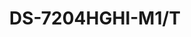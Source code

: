 ---
id: 6
title: "DS-7204HGHI-M1/T"
slug: "dvr-6"
subTitle: "4CH 1080p Lite H.265 DVR"
category: "dvr"
imgCard: "/src/assets/images/dvr/DS-7204HGHI-M1_T/DS-7204HGHI-M1_T.webp"
imgAlt: "DS-7204HGHI-M1/T"
thumbnails: [
  "/src/assets/images/dvr/DS-7204HGHI-M1_T/DS-7204HGHI-M1_T.webp",
]
features: [
  "Motion detection supported on all channels",
  "H.265 Pro+/Pro/H.265 for efficient video compression",
  "Compatible with HDTVI, CVI, AHD, IP, and CVBS inputs",
  "Audio transmission via coaxial cable",
  "Two-way audio supported on all HDTVI channels",
  "Connect up to 5 IP cameras"
]
rating: 5
reviewCount: 50
specifications: {
  Video_and_Audio: {
    IP_Video_Input: {
      Channels: "1-ch (up to 5-ch)",
      Resolution: "Up to 2MP",
      Support: "H.265+/H.265/H.264+/H.264 IP cameras"
    },
    Analog_Video_Input: {
      Channels: "4-ch",
      Interface: "BNC interface (1.0 Vp-p, 75 Ω), supporting coaxitron connection"
    },
    HDMI_Output: "1-ch, 1920 × 1080/60Hz, 1280 × 1024/60Hz, 1280 × 720/60Hz",
    VGA_Output: "1-ch, 1920 × 1080/60Hz, 1280 × 1024/60Hz, 1280 × 720/60Hz",
    CVBS_Input: "Support",
    HDTVI_Input: "1080p25, 1080p30, 720p25, 720p30",
    AHD_Input: "1080p25, 1080p30, 720p25, 720p30",
    HDCVI_Input: "1080p25, 1080p30, 720p25, 720p30",
    Video_Output_Mode: "HDMI/VGA simultaneous output",
    Audio_Output: "1-ch, RCA (Linear, 1 KΩ)",
    Audio_Input: "1-ch RCA (2.0 Vp-p, 1 KΩ), 4-ch via coaxial cable",
    Two_Way_Audio: "Reuse the first audio input",
    Synchronous_Playback: "4-ch"
  },
  Recording: {
    Video_Compression: "H.265 Pro+/H.265 Pro/H.265/H.264+/H.264",
    Encoding_Resolution: {
      For_1080p_Stream_Access: "1080p Lite/720p Lite/WD1/4CIF/VGA/CIF",
      For_720p_Stream_Access: "720p/WD1/4CIF/VGA/CIF",
      For_SD_Stream_Access: "WD1/4CIF/VGA/CIF"
    },
    Frame_Rate: {
      Main_Stream: "For 1080p stream access: 1080p Lite/720p Lite/WD1/4CIF/VGA/CIF@25 fps(P)/30 fps (N); For 720p stream access: 720p/WD1/4CIF/VGA/CIF@25fps (P)/30 fps (N); For SD stream access: WD1/4CIF/VGA/CIF@25 fps (P)/30 fps (N)",
      Sub_Stream: "4CIF@15fps; CIF/QVGA@25 fps (P)/30 fps (N)"
    },
    Video_Bitrate: "32 Kbps to 4 Mbps",
    Stream_Type: "Video, Video & Audio",
    Audio_Compression: "G.711u",
    Audio_Bitrate: "64 Kbps"
  },
  Network: {
    Total_Bandwidth: "64 Mbps",
    Network_Protocol: "TCP/IP, PPPoE, DHCP, Hik-Connect, DNS, DDNS, NTP, SADP, SMTP, UPnP™, HTTPS",
    Remote_Connection: "32",
    Network_Interface: "1, RJ45 10/100 Mbps self-adaptive Ethernet interface"
  },
  General: {
    Power_Supply: "12 VDC, 1.5 A",
    Consumption: "≤ 10 W (without HDD)",
    Working_Temperature: "-10 °C to 55 °C (14 °F to +131 °F)",
    Working_Humidity: "10% to 90%",
    Dimension: "263 × 220 × 48 mm (10.3 × 8.7 × 1.9 inch)",
    Weight: "≤ 0.8 kg (without HDD, 1.8 lb.)"
  }
}
---